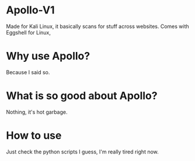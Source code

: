 # Apollo-V1
Made for Kali Linux, it basically scans for stuff across websites. Comes with Eggshell for Linux,
# Why use Apollo?
Because I said so.
# What is so good about Apollo?
Nothing, it's hot garbage.
# How to use
Just check the python scripts I guess, I'm really tired right now.
